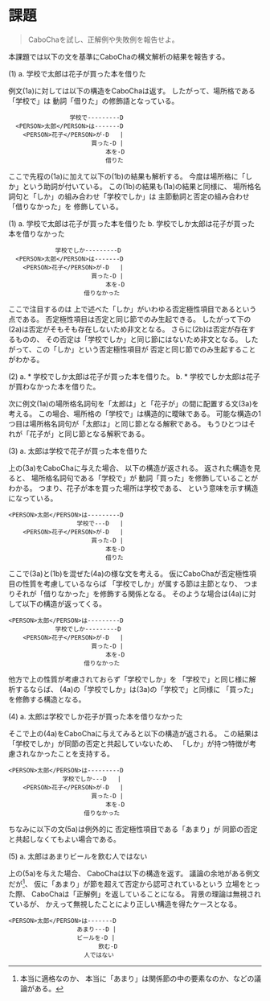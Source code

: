# 課題

> CaboChaを試し、正解例や失敗例を報告せよ。

本課題では以下の文を基準にCaboChaの構文解析の結果を報告する。

(1) a.  学校で太郎は花子が買った本を借りた

例文(1a)に対しては以下の構造をCaboChaは返す。
したがって、場所格である「学校で」は
動詞「借りた」の修飾語となっている。

```
                 学校で---------D
  <PERSON>太郎</PERSON>は-------D
    <PERSON>花子</PERSON>が-D   |
                       買った-D |
                           本を-D
                           借りた
```

ここで先程の(1a)に加えて以下の(1b)の結果も解析する。
今度は場所格に「しか」という助詞が付いている。
この(1b)の結果も(1a)の結果と同様に、
場所格名詞句と「しか」の組み合わせ「学校でしか」は
主節動詞と否定の組み合わせ「借りなかった」を
修飾している。

(1) a.  学校で太郎は花子が買った本を借りた
    b.  学校でしか太郎は花子が買った本を借りなかった

```
             学校でしか---------D
  <PERSON>太郎</PERSON>は-------D
    <PERSON>花子</PERSON>が-D   |
                       買った-D |
                           本を-D
                     借りなかった
```

ここで注目するのは
上で述べた「しか」がいわゆる否定極性項目であるという点である。
否定極性項目は否定と同じ節でのみ生起できる。
したがって下の(2a)は否定がそもそも存在しないため非文となる。
さらに(2b)は否定が存在するものの、
その否定は「学校でしか」と同じ節にはないため非文となる。
したがって、この「しか」という否定極性項目が
否定と同じ節でのみ生起することがわかる。

(2) a.  \* 学校でしか太郎は花子が買った本を借りた。
    b.  \* 学校でしか太郎は花子が買わなかった本を借りた。

次に例文(1a)の場所格名詞句を「太郎は」と「花子が」の間に配置する文(3a)を考える。
この場合、場所格の「学校で」は構造的に曖昧である。
可能な構造の1つ目は場所格名詞句が「太郎は」と同じ節となる解釈である。
もうひとつはそれが「花子が」と同じ節となる解釈である。

(3) a.  太郎は学校で花子が買った本を借りた

上の(3a)をCaboChaに与えた場合、
以下の構造が返される。
返された構造を見ると、
場所格名詞句である「学校で」が
動詞「買った」を修飾していることがわかる。
つまり、花子が本を買った場所は学校である、
という意味を示す構造になっている。

```
<PERSON>太郎</PERSON>は---------D
                   学校で---D   |
    <PERSON>花子</PERSON>が-D   |
                       買った-D |
                           本を-D
                           借りた
```

ここで(3a)と(1b)を混ぜた(4a)の様な文を考える。
仮にCaboChaが否定極性項目の性質を考慮しているならば
「学校でしか」が属する節は主節となり、
つまりそれが「借りなかった」を修飾する関係となる。
そのような場合は(4a)に対して以下の構造が返ってくる。

```
<PERSON>太郎</PERSON>は---------D
             学校でしか---------D
    <PERSON>花子</PERSON>が-D   |
                       買った-D |
                           本を-D
                     借りなかった
```

他方で上の性質が考慮されておらず「学校でしか」を
「学校で」と同じ様に解析するならば、
(4a)の「学校でしか」は(3a)の「学校で」と同様に
「買った」を修飾する構造となる。

(4) a.  太郎は学校でしか花子が買った本を借りなかった

そこで上の(4a)をCaboChaに与えてみると以下の構造が返される。
この結果は「学校でしか」が同節の否定と共起していないため、
「しか」が持つ特徴が考慮されなかったことを支持する。

```
<PERSON>太郎</PERSON>は---------D
               学校でしか---D   |
    <PERSON>花子</PERSON>が-D   |
                       買った-D |
                           本を-D
                     借りなかった
```

ちなみに以下の文(5a)は例外的に
否定極性項目である「あまり」が
同節の否定と共起しなくてもよい場合である。

(5) a.  太郎はあまりビールを飲む人ではない

上の(5a)を与えた場合、
CaboChaは以下の構造を返す。
議論の余地がある例文だが[^amari]、
仮に「あまり」が節を超えて否定から認可されているという
立場をとった際、
CaboChaは「正解例」を返していることになる。
背景の理論は無視されているが、
かえって無視したことにより正しい構造を得たケースとなる。

[^amari]:本当に適格なのか、
本当に「あまり」は関係節の中の要素なのか、などの議論がある。

```
<PERSON>太郎</PERSON>は-------D
                   あまり---D |
                   ビールを-D |
                         飲む-D
                     人ではない
```
